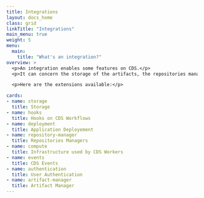```yaml
---
title: Integrations
layout: docs_home
class: grid
linkTitle: "Integrations"
main_menu: true
weight: 5
menu:
  main:
    title: "What's an integration?"
overview: >
  <p>An integration enables some features on CDS.</p>
  <p>It can concern the storage of the artifacts, the repositories manager, the hooks available to trigger workflows, the infrastructure used to spawn the workers.</p>

  <p>Here are the extensions available:</p>

cards:
- name: storage
  title: Storage
- name: hooks
  title: Hooks on CDS Workflows
- name: deployment
  title: Application Deployement
- name: repository-manager
  title: Repositories Managers
- name: compute
  title: Infrastructure used by CDS Workers
- name: events
  title: CDS Events
- name: authentication
  title: User Authentication
- name: artifact-manager
  title: Artifact Manager
---
```

